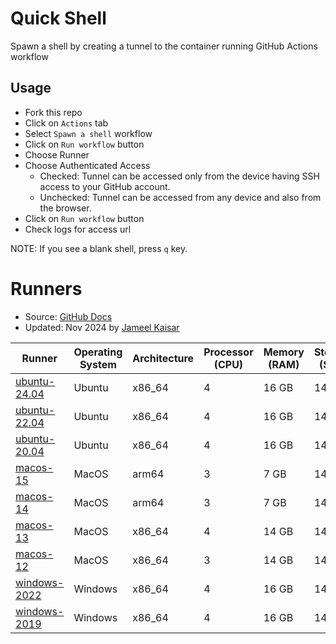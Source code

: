 # Quick Shell
Spawn a shell by creating a tunnel to the container running GitHub Actions workflow

## Usage
- Fork this repo
- Click on `Actions` tab
- Select `Spawn a shell` workflow
- Click on `Run workflow` button
- Choose Runner
- Choose Authenticated Access
  - Checked: Tunnel can be accessed only from the device having SSH access to your GitHub account.
  - Unchecked: Tunnel can be accessed from any device and also from the browser.
- Click on `Run workflow` button
- Check logs for access url

NOTE: If you see a blank shell, press `q` key.

# Runners
- Source: [GitHub Docs](https://docs.github.com/en/actions/using-github-hosted-runners/using-github-hosted-runners/about-github-hosted-runners#standard-github-hosted-runners-for-public-repositories)
- Updated: Nov 2024 by [Jameel Kaisar](https://github.com/jameelkaisar)

| Runner | Operating System | Architecture | Processor (CPU) | Memory (RAM) | Storage (SSD) |
| - | - | - | - | - | - |
| [ubuntu-24.04](https://github.com/actions/runner-images/blob/main/images/ubuntu/Ubuntu2404-Readme.md) | Ubuntu | x86_64 | 4 | 16 GB | 14 GB |
| [ubuntu-22.04](https://github.com/actions/runner-images/blob/main/images/ubuntu/Ubuntu2204-Readme.md) | Ubuntu | x86_64 | 4 | 16 GB | 14 GB |
| [ubuntu-20.04](https://github.com/actions/runner-images/blob/main/images/ubuntu/Ubuntu2004-Readme.md) | Ubuntu | x86_64 | 4 | 16 GB | 14 GB |
| [macos-15](https://github.com/actions/runner-images/blob/main/images/macos/macos-15-Readme.md) | MacOS | arm64 | 3 | 7 GB | 14 GB |
| [macos-14](https://github.com/actions/runner-images/blob/main/images/macos/macos-14-Readme.md) | MacOS | arm64 | 3 | 7 GB | 14 GB |
| [macos-13](https://github.com/actions/runner-images/blob/main/images/macos/macos-13-Readme.md) | MacOS | x86_64 | 4 | 14 GB | 14 GB |
| [macos-12](https://github.com/actions/runner-images/blob/main/images/macos/macos-12-Readme.md) | MacOS | x86_64 | 3 | 14 GB | 14 GB |
| [windows-2022](https://github.com/actions/runner-images/blob/main/images/windows/Windows2022-Readme.md) | Windows | x86_64 | 4 | 16 GB | 14 GB |
| [windows-2019](https://github.com/actions/runner-images/blob/main/images/windows/Windows2019-Readme.md) | Windows | x86_64 | 4 | 16 GB | 14 GB |
